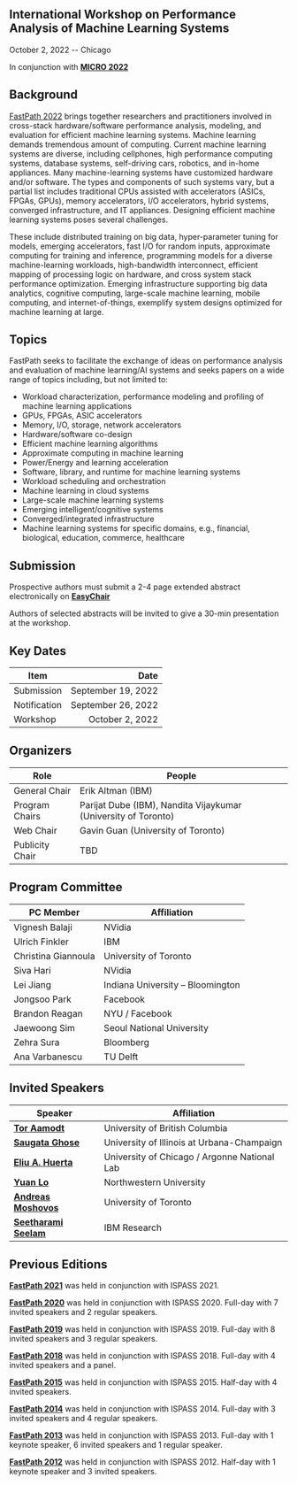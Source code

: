 ## International Workshop on Performance Analysis of Machine Learning Systems
October 2, 2022 -- Chicago

In conjunction with **[MICRO 2022](https://www.microarch.org/micro55/)**


## Background
[FastPath 2022](https://fastpathconference.github.io/FastPath2022/) brings together researchers and practitioners involved in cross-stack hardware/software performance analysis, modeling, and evaluation for efficient machine learning systems. Machine learning demands tremendous amount of computing. Current machine learning systems are diverse, including cellphones, high performance computing systems, database systems, self-driving cars, robotics, and in-home appliances. Many machine-learning systems have customized hardware and/or software. The types and components of such systems vary, but a partial list includes traditional CPUs assisted with accelerators (ASICs, FPGAs, GPUs), memory accelerators, I/O accelerators, hybrid systems, converged infrastructure, and IT appliances. Designing efficient machine learning systems poses several challenges.

These include distributed training on big data, hyper-parameter tuning for models, emerging accelerators, fast I/O for random inputs, approximate computing for training and inference, programming models for a diverse machine-learning workloads, high-bandwidth interconnect, efficient mapping of processing logic on hardware, and cross system stack performance optimization. Emerging infrastructure supporting big data analytics, cognitive computing, large-scale machine learning, mobile computing, and internet-of-things, exemplify system designs optimized for machine learning at large.

## Topics
FastPath seeks to facilitate the exchange of ideas on performance analysis and evaluation of machine learning/AI systems and seeks papers on a wide range of topics including, but not limited to:

- Workload characterization, performance modeling and profiling of machine learning applications
- GPUs, FPGAs, ASIC accelerators
- Memory, I/O, storage, network accelerators
- Hardware/software co-design
- Efficient machine learning algorithms
- Approximate computing in machine learning
- Power/Energy and learning acceleration
- Software, library, and runtime for machine learning systems
- Workload scheduling and orchestration
- Machine learning in cloud systems
- Large-scale machine learning systems
- Emerging intelligent/cognitive systems
- Converged/integrated infrastructure
- Machine learning systems for specific domains, e.g., financial, biological, education, commerce, healthcare

## Submission

Prospective authors must submit a 2-4 page extended abstract electronically on **[EasyChair](https://easychair.org/conferences/?conf=fastpath2022)**

Authors of selected abstracts will be invited to give a 30-min presentation at the workshop.

## Key Dates
 
| Item                       | Date               |
| ----                       | ----:              |
| Submission                 | September 19, 2022 |
| Notification               | September 26, 2022 |
| Workshop                   | October 2, 2022    |

## Organizers

| Role            | People                                                           |
| ----            | ----                                                             |
| General Chair   | Erik Altman (IBM)                                                |
| Program Chairs  | Parijat Dube (IBM), Nandita Vijaykumar (University of Toronto)   |
| Web Chair       | Gavin Guan (University of Toronto)                               |
| Publicity Chair | TBD                                                              |

## Program Committee

| PC Member            | Affiliation                        |
| ----                 | ----                               |
| Vignesh Balaji       | NVidia                             |
| Ulrich Finkler       | IBM                                |
| Christina Giannoula  | University of Toronto              |
| Siva Hari            | NVidia                             |
| Lei Jiang            | Indiana University – Bloomington   |
| Jongsoo Park         | Facebook                           |
| Brandon Reagan       | NYU / Facebook                     |
| Jaewoong Sim         | Seoul National University          |
| Zehra Sura           | Bloomberg                          |
| Ana Varbanescu       | TU Delft                           |


## Invited Speakers

| Speaker                                                                                          | Affiliation                                   |
| ----                                                                                             | ----                                          |
| **[Tor Aamodt](https://people.ece.ubc.ca/aamodt/)**                                              | University of British Columbia                |
| **[Saugata Ghose](https://ghose.web.illinois.edu/)**                                             | University of Illinois at Urbana-Champaign    |
| **[Eliu A. Huerta](https://www.anl.gov/profile/eliu-a-huerta)**                                  | University of Chicago / Argonne National Lab  |
| **[Yuan Lo]([https://www.anl.gov/profile/eliu-a-huerta](https://www.feinberg.northwestern.edu/faculty-profiles/az/profile.html?xid=33821))**                                         | Northwestern University                       |
| **[Andreas Moshovos](https://www.eecg.utoronto.ca/~moshovos/000/doku.php)**                      | University of Toronto                         |
| **[Seetharami Seelam](https://researcher.watson.ibm.com/researcher/view.php?person=us-sseelam)** | IBM Research                                  |


## Previous Editions

**[FastPath 2021](https://fastpath2020.github.io/FastPath2021/)** was held in conjunction with ISPASS 2021.

**[FastPath 2020](https://fastpath2020.github.io)** was held in conjunction with ISPASS 2020. Full-day with 7 invited speakers and 2 regular speakers.

**[FastPath 2019](https://tinyurl.com/2019-FastPath)** was held in conjunction with ISPASS 2019. Full-day with 8 invited speakers and 3 regular speakers.

**[FastPath 2018](https://researcher.watson.ibm.com/researcher/view_group.php?id=8493)** was held in conjunction with ISPASS 2018. Full-day with 4 invited speakers and a panel.

**[FastPath 2015](https://researcher.watson.ibm.com/researcher/view_group.php?id=5865)** was held in conjunction with ISPASS 2015. Half-day with 4 invited speakers.

**[FastPath 2014](http://researcher.ibm.com/project/4338)** was held in conjunction with ISPASS 2014. Full-day with 3 invited speakers and 4 regular speakers.

**[FastPath 2013](http://researcher.ibm.com/project/5276)** was held in conjunction with ISPASS 2013. Full-day with 1 keynote speaker, 6 invited speakers and 1 regular speaker.

**[FastPath 2012](https://sites.google.com/site/fastpath2012)** was held in conjunction with ISPASS 2012. Half-day with 1 keynote speaker and 3 invited speakers.

